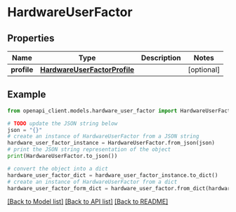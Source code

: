 # HardwareUserFactor


## Properties

Name | Type | Description | Notes
------------ | ------------- | ------------- | -------------
**profile** | [**HardwareUserFactorProfile**](HardwareUserFactorProfile.md) |  | [optional] 

## Example

```python
from openapi_client.models.hardware_user_factor import HardwareUserFactor

# TODO update the JSON string below
json = "{}"
# create an instance of HardwareUserFactor from a JSON string
hardware_user_factor_instance = HardwareUserFactor.from_json(json)
# print the JSON string representation of the object
print(HardwareUserFactor.to_json())

# convert the object into a dict
hardware_user_factor_dict = hardware_user_factor_instance.to_dict()
# create an instance of HardwareUserFactor from a dict
hardware_user_factor_form_dict = hardware_user_factor.from_dict(hardware_user_factor_dict)
```
[[Back to Model list]](../README.md#documentation-for-models) [[Back to API list]](../README.md#documentation-for-api-endpoints) [[Back to README]](../README.md)


